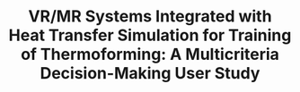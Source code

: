 ---
layout: "publication"
title: "VR/MR Systems Integrated with Heat Transfer Simulation for Training of Thermoforming: A Multicriteria Decision-Making User Study"
type: "paper"
order: 192
year: 2023
authors: "Iman Jalilvand, Jiyoung Jang, Bhushan Gopaluni, Abbas S. Milani"
journal: "Journal of Manufacturing Systems"
pdf: "2023J13_iman_jms.pdf"
external_url: "https://doi.org/10.1016/j.jmsy.2023.11.007"
thumbnail: "2023J13_iman_jms.png"
image: "/assets/thumbnails/2023J13_iman_jms.png"
thumbnail_caption: "Figure 1. Overview of the methods employed in the present study."
description: "The emerging Industry 5.0 paradigm emphasizes the importance of collaboration between machines and human operators in smart factories, thereby preventing full automation and elimination of the skilled workforce. One technology that has been proposed recently as a means of achieving this collaboration, is the Extended Reality (XR), particularly for operators training and upskilling. However, current XR applications in advanced manufacturing sector are rather limited, mainly focusing on maintenance or sequential training. Additionally, most of earlier studies in the field have examined the use of one type of XR environment solely, such as Virtual Reality (VR), Augmented Reality (AR), or Mixed Reality (MR) in a respective application. The present study aims to develop and compare the performance of both MR and VR environments for training operators during the monitor and control of a given thermoforming manufacturing process. To achieve this, Meta Quest 2 (VR headset) and Microsoft HoloLens 2 (MR headset) were utilized in combination with heat transfer numerical simulations of the process. A video training tool was also created and employed as a reference/conventional training method, for comparisons. A user study involving 26 participants (with a mix of prior experience) was conducted, assessing different performance criteria including the usefulness, trust, reliability, user satisfaction, training effectiveness, and overall user preference over each training tool. Results, using statistical analysis along with five Multiple Criteria Decision Making (MCDM) algorithms, collectively indicated that the users preferred MR over VR and video training in the present case study; particularly as MR provided greater presence experience and satisfaction, higher user-friendliness and reliability. A demonstration of the developed applications can be found in the Supplementary Material."
---